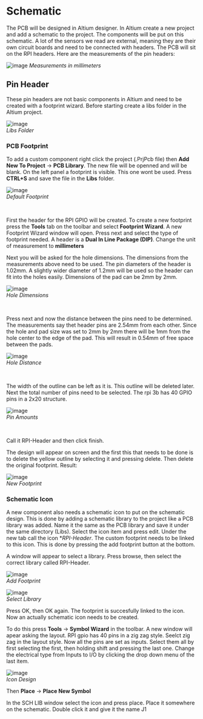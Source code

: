 # Schematic

The PCB will be designed in Altium designer. In Altium create a new project and add a schematic to the project. The components will be put on this schematic. 
A lot of the sensors we read are external, meaning they are their own circuit boards and need to be connected with headers. The PCB will sit on the RPI headers. 
Here are the measurements of the pin headers:

![image](https://user-images.githubusercontent.com/79916416/202998758-d3084e8b-d7c6-4c54-bdb8-5ecac14820c2.png)
*Measurements in millimeters*

## Pin Header
These pin headers are not basic components in Altium and need to be created with a footprint wizard. Before starting create a libs folder in the Altium project.

![image](https://user-images.githubusercontent.com/79916416/203011348-39ad64b4-d7a6-49b4-8055-d19d05f3969c.png) <br>
*Libs Folder*

### PCB Footprint
To add a custom component right click the project (.PrjPcb file) 
then **Add New To Project** -> **PCB Library**. The new file will be openned and will be blank. On the left panel a footprint is visible. This one wont be used. Press **CTRL+S** and save the file in the **Libs** folder.

![image](https://user-images.githubusercontent.com/79916416/203002904-d9896105-0451-43e5-a2c0-8b8fc58ac5e1.png)<br>
*Default Footprint*

<br>

First the header for the RPI GPIO will be created. To create a new footprint press the **Tools** tab on the toolbar and select **Footprint Wizard**. A new Footprint Wizard window will open. Press next and select the type of footprint needed. A header is a **Dual In Line Package (DIP)**. Change the unit of measurement to **millimeters**

Next you will be asked for the hole dimensions. The dimensions from the measurements above need to be used. The pin diameters of the header is 1.02mm. A slightly wider diameter of 1.2mm will be used so the header can fit into the holes easily. Dimensions of the pad can be 2mm by 2mm. 

![image](https://user-images.githubusercontent.com/79916416/203004519-79197a7c-7328-4fd7-88fb-83ae4afd7dea.png)<br>
*Hole Dimensions*

<br>

Press next and now the distance between the pins need to be determined. The measurements say thet header pins are 2.54mm from each other. Since the hole and pad size was set to 2mm by 2mm there will be 1mm from the hole center to the edge of the pad. This will result in 0.54mm of free space between the pads.

![image](https://user-images.githubusercontent.com/79916416/203005567-be6d6c0e-9fd1-41f0-a70d-dfce81c54a9a.png)<br>
*Hole Distance*

<br>

The width of the outline can be left as it is. This outline will be deleted later.
Next the total number of pins need to be selected. The rpi 3b has 40 GPIO pins in a 2x20 structure.

![image](https://user-images.githubusercontent.com/79916416/203006647-39148ce0-5d94-446c-ab24-4f9a7425cf27.png)<br>
*Pin Amounts*

<br>

Call it RPI-Header and then click finish.

The design will appear on screen and the first this that needs to be done is to delete the yellow outline by selecting it and pressing delete. Then delete the original footprint. Result:

![image](https://user-images.githubusercontent.com/79916416/203009007-dee7c6fc-b8a5-4c7e-95c8-b6f7dbe375cb.png)<br>
*New Footprint*


### Schematic Icon

A new component also needs a schematic icon to put on the schematic design. This is done by adding a schematic library to the project like a PCB library was added. 
Name it the same as the PCB library and save it under the same directory (Libs). Select the icon item and press edit. Under the new tab call the icon **RPI-Header*. The custom footprint needs to be linked to this icon. This is done by pressing the add footprint button at the bottom.

A window will appear to select a library. Press browse, then select the correct library called RPI-Header.

![image](https://user-images.githubusercontent.com/79916416/203012484-e9745785-24ee-41a2-b47b-2d1a3ec10b99.png)<br>
*Add Footprint*

![image](https://user-images.githubusercontent.com/79916416/203012608-88bfb36e-c8a9-40d7-85ad-568a3ff39835.png)<br>
*Select Library*

Press OK, then OK again. The footprint is succesfully linked to the icon. Now an actually schematic icon needs to be created.

To do this press **Tools** -> **Symbol Wizard** in the toolbar. A new window will apear asking the layout. RPI gpio has 40 pins in a zig zag style. Seelct zig zag in the layout style. Now all the pins are set as inputs. Select them all by first selecting the first, then holding shift and pressing the last one. Change the electrical type from Inputs to I/O by clicking the drop down menu of the last item.

![image](https://user-images.githubusercontent.com/79916416/203013946-f334472f-2497-433b-b3b7-cb5844734830.png)<br>
*Icon Design*

Then **Place** -> **Place New Symbol**

In the SCH LIB window select the icon and press place. Place it somewhere on the schematic. Double click it and give it the name J1
